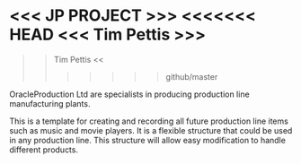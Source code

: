 <<< JP PROJECT >>>
<<<<<<< HEAD
<<< Tim Pettis >>>
=======
 >> Tim Pettis <<
>>>>>>> github/master

OracleProduction Ltd are specialists in producing production line manufacturing plants.

This is a template for creating and recording all future production line items such as music and movie players.
It is a flexible structure that could be used in any production line. 
This structure will allow easy modification to handle different products.
